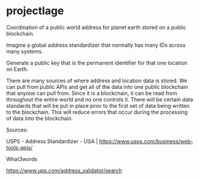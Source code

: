 # projectlage
Coordination of a public world address for planet earth stored on a public blockchain. 

Imagine a global address standardizer that normally has many IDs across many systems. 

Generate a public key that is the permanent identifier for that one location on Earth. 

There are many sources of where address and location data is stored. We can pull from public APIs and get all of the data into one public blockchain that anyone can pull from.  Since it is a blockchain, it can be read from throughout the entire world and no one controls it. There will be certain data standards that will be put in place prior to the first set of data being written to the blockchain.  This will reduce errors that occur during the processing of data into the blockchain. 

Sources:

USPS - Address Standardizer - USA  |  https://www.usps.com/business/web-tools-apis/

What3words

https://www.ups.com/address_validator/search

